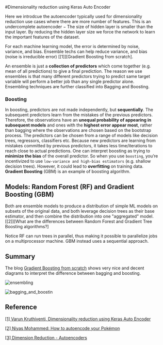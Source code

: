 
#Dimensionality reduction using Keras Auto Encoder

Here we introdcue the autoencoder typically used for dimensionality reduction use cases where there are more number of features. This is an undercomplete autoencoder  −
  The size of hidden layer is smaller than the input layer. By reducing the hidden layer size we force the network to learn the important features of the dataset.

For each machine learning model, the error is determined by noise, variance, and bias. Ensemble techs can help reduce variance, and bias (noise is irreducible error) [[1]][Gradient Boosting from scratch].

An ensemble is just a **collection of predictors** which come together (e.g. mean of all predictions) to give a final prediction. The reason we use ensembles is that many different predictors trying to predict same target variable will perform a better job than any single predictor alone. Ensembling techniques are further classified into Bagging and Boosting.


   
### Boosting

   In boosting, predictors are not made independently, but **sequentially**. The subsequent predictors learn from the mistakes of the previous predictors. Therefore, the observations have an **unequal probability of appearing in subsequent models** and ones with the **highest error appear most**, rather than bagging where the observations are chosen based on the bootstrap process. The predictors can be chosen from a range of models like decision trees, regressors, classifiers etc. Because new predictors are learning from mistakes committed by previous predictors, it takes less time/iterations to reach close to actual predictions. One can interpret boosting as trying to **minimize the bias** of the overall predictor. So when you use `boosting`, you’re incentivized to use `low-variance and high-bias estimators` (e.g. shallow decision trees). However, it could lead to **overfitting** on training data. **Gradient Boosting** (GBM) is an example of boosting algorithm.
   

## Models: Random Forest (RF) and Gradient Boosting (GBM)


   Both are ensemble models to produce a distribution of simple ML models on subsets of the original data, and both leverage decision trees as their base estimator, and then combine the distribution into one "aggregated" model. [[2]][What are the differences between Random Forest and Gradient Tree Boosting algorithms?]

   Notice RF can run trees in parallel, thus making it possible to parallelize jobs on a multiprocessor machine. GBM instead uses a sequential approach.






## Summary

The blog [Gradient Boosting from scratch](https://medium.com/mlreview/gradient-boosting-from-scratch-1e317ae4587d) shows very nice and decent diagrams to interpret the difference between bagging and boosting. 

![ensembling](images/ensembling.png)

![bagging_and_boostin](images/bagging_and_boosting.png)












## Reference

[Dimensionality reduction using Keras Auto Encoder]: https://www.kaggle.com/saivarunk/dimensionality-reduction-using-keras-auto-encoder
[[1] Varun Kruthiventi, Dimensionality reduction using Keras Auto Encoder](https://www.kaggle.com/saivarunk/dimensionality-reduction-using-keras-auto-encoder)


[How to autoencode your Pokémon]: https://hackernoon.com/how-to-autoencode-your-pokémon-6b0f5c7b7d97
[[2] Niyas Mohammed: How to autoencode your Pokémon](https://hackernoon.com/how-to-autoencode-your-pokémon-6b0f5c7b7d97)


[Dimension Reduction - Autoencoders]: https://blog.paperspace.com/dimension-reduction-with-autoencoders/
[[3] Dimension Reduction - Autoencoders](https://blog.paperspace.com/dimension-reduction-with-autoencoders/)


